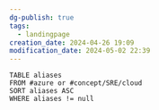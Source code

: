 ```yaml
---
dg-publish: true
tags:
  - landingpage
creation_date: 2024-04-26 19:09
modification_date: 2024-05-02 22:39
---
```

```dataview
TABLE aliases
FROM #azure or #concept/SRE/cloud 
SORT aliases ASC
WHERE aliases != null
```
